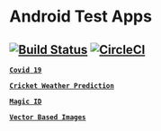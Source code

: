 # Android Test Apps
[![Build Status](https://crazyuploader.semaphoreci.com/badges/Android_Test_Apps.svg)](https://crazyuploader.semaphoreci.com/projects/Android_Test_Apps) [![CircleCI](https://circleci.com/gh/crazyuploader/Android_Test_Apps/tree/master.svg?style=svg)](https://circleci.com/gh/crazyuploader/Android_Test_Apps/tree/master)
---

**[`Covid 19`](Covid19)**

**[`Cricket Weather Prediction`](CricketWeatherPrediction)**

**[`Magic ID`](MagicID)**

**[`Vector Based Images`](VectorBasedImages)**
